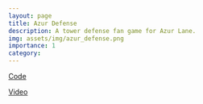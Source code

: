 ```yaml
---
layout: page
title: Azur Defense
description: A tower defense fan game for Azur Lane.
img: assets/img/azur_defense.png
importance: 1
category:
---
```


[Code](https://github.com/BakaSea/AzurDefense)

[Video](https://www.bilibili.com/video/BV19Z4y1Q7iX/)